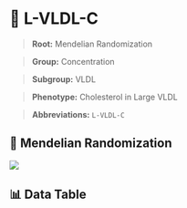 # 🧪 L-VLDL-C

> **Root:** Mendelian Randomization

> **Group:** Concentration  

> **Subgroup:** VLDL

> **Phenotype:** Cholesterol in Large VLDL  

> **Abbreviations:** `L-VLDL-C`

## 🧬 Mendelian Randomization  

<img src="/MR/Figures/Inverse/L-VLDL-C.png"/>


## 📊 Data Table


<CsvTableMRI src="/MR/Data/Inverse/L-VLDL-C.csv"/>

